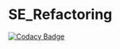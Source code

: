 # SE_Refactoring

[![Codacy Badge](https://api.codacy.com/project/badge/Grade/ea37fe41f6a14df09b0c059a13227b8e)](https://app.codacy.com/gh/vn-vanessa/SE_Refactoring?utm_source=github.com&utm_medium=referral&utm_content=vn-vanessa/SE_Refactoring&utm_campaign=Badge_Grade_Settings)